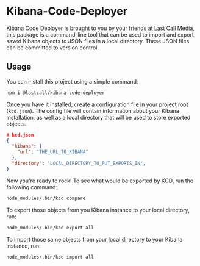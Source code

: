 # Kibana-Code-Deployer

Kibana Code Deployer is brought to you by your friends at [Last Call Media](https://www.lastcallmedia.com), this package is a command-line tool that can be used to import and export saved Kibana objects to JSON files in a local directory.  These JSON files can be committed to version control.

Usage
-----

You can install this project using a simple command:
```bash
npm i @lastcall/kibana-code-deployer
```

Once you have it installed, create a configuration file in your project root (`kcd.json`).  The config file will contain information about your Kibana installation, as well as a local directory that will be used to store exported objects.
```json
# kcd.json
{
  "kibana": {
    "url": "THE_URL_TO_KIBANA"
  },
  "directory": "LOCAL_DIRECTORY_TO_PUT_EXPORTS_IN",
}
```

Now you're ready to rock!  To see what would be exported by KCD, run the following command:
```bash
node_modules/.bin/kcd compare
```

To export those objects from you Kibana instance to your local directory, run:
```bash
node_modules/.bin/kcd export-all
```

To import those same objects from your local directory to your Kibana instance, run:
```bash
node_modules/.bin/kcd import-all
```

